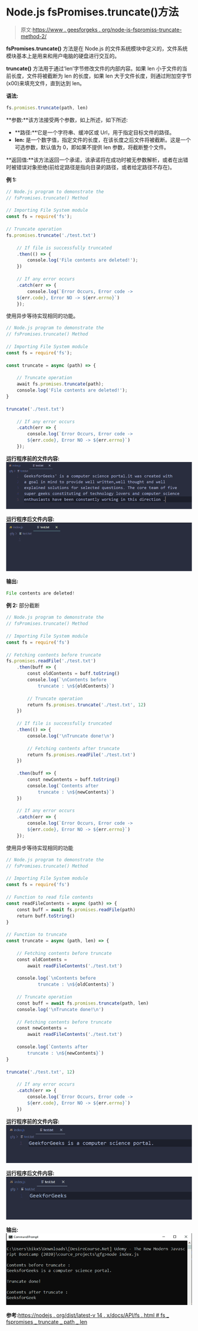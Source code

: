 # Node.js fsPromises.truncate()方法

> 原文:[https://www . geesforgeks . org/node-js-fspromiss-truncate-method-2/](https://www.geeksforgeeks.org/node-js-fspromises-truncate-method-2/)

**fsPromises.truncate()** 方法是在 Node.js 的文件系统模块中定义的，文件系统模块基本上是用来和用户电脑的硬盘进行交互的。

**truncate()** 方法用于通过‘len’字节修改文件的内部内容。如果 len 小于文件的当前长度，文件将被截断为 len 的长度，如果 len 大于文件长度，则通过附加空字节(x00)来填充文件，直到达到 len。

**语法:**

```js
fs.promises.truncate(path, len)
```

**参数:**该方法接受两个参数，如上所述，如下所述:

*   **路径:**它是一个字符串、缓冲区或 Url，用于指定目标文件的路径。
*   **len:** 是一个数字值，指定文件的长度，在该长度之后文件将被截断。这是一个可选参数，默认值为 0，即如果不提供 len 参数，将截断整个文件。

**返回值:**该方法返回一个承诺，该承诺将在成功时被无参数解析，或者在出错时被错误对象拒绝(前给定路径是指向目录的路径，或者给定路径不存在)。

**例 1:**

```js
// Node.js program to demonstrate the   
// fsPromises.truncate() Method

// Importing File System module
const fs = require('fs');

// Truncate operation
fs.promises.truncate('./test.txt')

    // If file is successfully truncated
    .then(() => {
        console.log('File contents are deleted!');
    })

    // If any error occurs
    .catch(err => {
        console.log(`Error Occurs, Error code -> 
    ${err.code}, Error NO -> ${err.errno}`)
    });
```

使用异步等待实现相同的功能。

```js
// Node.js program to demonstrate the   
// fsPromises.truncate() Method

// Importing File System module
const fs = require('fs');

const truncate = async (path) => {

    // Truncate operation
    await fs.promises.truncate(path);
    console.log('File contents are deleted!');
}

truncate('./test.txt')

    // If any error occurs
    .catch(err => {
        console.log(`Error Occurs, Error code -> 
        ${err.code}, Error NO -> ${err.errno}`)
    });
```

**运行程序前的文件内容:**
![](img/2e2e728482fc2bac47a2efb35c732347.png)

**运行程序后文件内容:**
![](img/47cc979afbb7f8d02c5c001436e30dac.png)

**输出:**

```js
File contents are deleted!
```

**例 2:** 部分截断

```js
// Node.js program to demonstrate the   
// fsPromises.truncate() Method

// Importing File System module
const fs = require('fs')

// Fetching contents before truncate 
fs.promises.readFile('./test.txt')
    .then(buff => {
        const oldContents = buff.toString()
        console.log(`\nContents before 
            truncate : \n${oldContents}`)

        // Truncate operation
        return fs.promises.truncate('./test.txt', 12)
    })

    // If file is successfully truncated
    .then(() => {
        console.log('\nTruncate done!\n')

        // Fetching contents after truncate 
        return fs.promises.readFile('./test.txt')
    })

    .then(buff => {
        const newContents = buff.toString()
        console.log(`Contents after 
            truncate : \n${newContents}`)
    })

    // If any error occurs
    .catch(err => {
        console.log(`Error Occurs, Error code -> 
        ${err.code}, Error NO -> ${err.errno}`)
    });
```

使用异步等待实现相同的功能

```js
// Node.js program to demonstrate the   
// fsPromises.truncate() Method

// Importing File System module
const fs = require('fs')

// Function to read file contents
const readFileContents = async (path) => {
    const buff = await fs.promises.readFile(path)
    return buff.toString()
}

// Function to truncate
const truncate = async (path, len) => {

    // Fetching contents before truncate 
    const oldContents = 
        await readFileContents('./test.txt')

    console.log(`\nContents before 
            truncate : \n${oldContents}`)

    // Truncate operation
    const buff = await fs.promises.truncate(path, len)
    console.log('\nTruncate done!\n')

    // Fetching contents before truncate 
    const newContents = 
        await readFileContents('./test.txt')

    console.log(`Contents after 
        truncate : \n${newContents}`)
}

truncate('./test.txt', 12)

    // If any error occurs
    .catch(err => {
        console.log(`Error Occurs, Error code -> 
        ${err.code}, Error NO -> ${err.errno}`)
    })
```

**运行程序前的文件内容:**
![](img/f0a0534753fe30553a86c1036d243d5c.png)

**运行程序后文件内容:**
![](img/1e10c198bb3a7068c55838079b213067.png)

**输出:**
![](img/fb6c2a948b2f1e72d752cd18114056d6.png)

**参考:**[https://nodejs . org/dist/latest-v 14 . x/docs/API/fs . html # fs _ fspromises _ truncate _ path _ len](https://nodejs.org/dist/latest-v14.x/docs/api/fs.html#fs_fspromises_truncate_path_len)